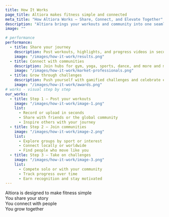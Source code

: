 ```yaml
---
title: How It Works
page_title: Altiora makes fitness simple and connected
meta_title: "How Altiora Works — Share, Connect, and Elevate Together"
description: "Altiora brings your workouts and community into one seamless experience. Here’s how it works."
image: ""

# performance
performance:
  - title: Share your journey
    description: Post workouts, highlights, and progress videos in seconds and make your fitness story visible
    image: "/images/how-it-work/results.png"
  - title: Connect with communities
    description: Join hubs for gym, yoga, sports, dance, and more and meet people locally and globally
    image: "/images/how-it-work/market-professionals.png"
  - title: Grow through challenges
    description: Push yourself with gamified challenges and celebrate every milestone along the way
    image: "/images/how-it-work/awards.png"
# works - visual step by step
our_works:
  - title: Step 1 — Post your workouts
    image: "/images/how-it-work/image-1.png"
    list:
      - Record or upload in seconds
      - Share with friends or the global community
      - Inspire others with your journey
  - title: Step 2 — Join communities
    image: "/images/how-it-work/image-2.png"
    list:
      - Explore groups by sport or interest
      - Connect locally or worldwide
      - Find people who move like you
  - title: Step 3 — Take on challenges
    image: "/images/how-it-work/image-3.png"
    list:
      - Compete solo or with your community
      - Track progress over time
      - Earn recognition and stay motivated
---
```


Altiora is designed to make fitness simple  
You share your story  
You connect with people  
You grow together  
